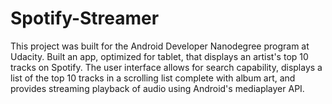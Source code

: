 # Spotify-Streamer

This project was built for the Android Developer Nanodegree program at Udacity. 
Built an app, optimized for tablet, that displays an artist's top 10 tracks on Spotify. The user interface allows for search capability, displays a list of the top 10 tracks in a scrolling list complete with album art, and provides streaming playback of audio using Android's mediaplayer API.
